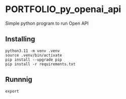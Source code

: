 # PORTFOLIO_py_openai_api

Simple python program to run Open API

## Installing

~~~
python3.11 -m venv .venv
source .venv/bin/activate
pip install --upgrade pip
pip install -r requirements.txt 
~~~

## Runnnig

~~~
export 
~~~

